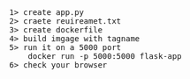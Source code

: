 <pre>
1> create app.py 
2> craete reuireamet.txt
3> create dockerfile 
4> build imgage with tagname
5> run it on a 5000 port 
    docker run -p 5000:5000 flask-app
6> check your browser

</pre>
